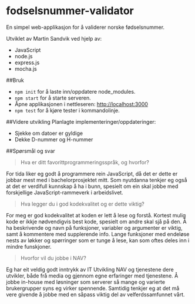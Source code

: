 # fodselsnummer-validator
En simpel web-applikasjon for å validerer norske fødselsnummer.

Utviklet av Martin Sandvik ved hjelp av:
- JavaScript
- node.js
- express.js
- mocha.js

##Bruk
- ``npm init`` for å laste inn/oppdatere node_modules.
- ``npm start`` for å starte serveren.
- Åpne applikasjonen i nettleseren: [http://localhost:3000](http://localhost:3000)
- ``npm test`` for å kjøre tester i kommandolinje.


##Videre utvikling
Planlagte implementeringer/oppdateringer:
- Sjekke om datoer er gyldige
- Dekke D-nummer og H-nummer

##Spørsmål og svar
>Hva er ditt favorittprogrammeringsspråk, og hvorfor?

For tida liker eg godt å programmere rein JavaScript, då det er dette er jobbar mest med i bachelorprosjektet mitt.
Som nyutdanna tenkjer eg også at det er verdifull kunnskap å ha i bunn, spesielt om ein skal jobbe med forskjellige 
JavaScript-rammeverk i arbeidslivet.

> Hva legger du i god kodekvalitet og er dette viktig?

For meg er god kodekvalitet at koden er lett å lese og forstå. 
Kortest mulig kode er ikkje nødvendigvis best kode, spesielt om andre skal sjå på den.
Å ha beskrivende og navn på funksjoner, variabler og argumenter er viktig, samt å kommentere med supplerende info. 
Lange funksjoner med endeløse nests av løkker og spørringer som er tunge å lese, kan som oftes deles inn i mindre funskjoner. 

>Hvorfor vil du jobbe i NAV?

Eg har eit veldig godt inntrykk av IT Utvikling NAV og tjenestene dere utvikler, både frå media og gjennom egne erfaringer med tjenestene.
Å jobbe in-house med løsninger som serverer så mange og varierte brukergrupper syns eg virker spennende.
Samtidig tenkjer eg at det må vere givende å jobbe med en såpass viktig del av velferdssamfunnet vårt.